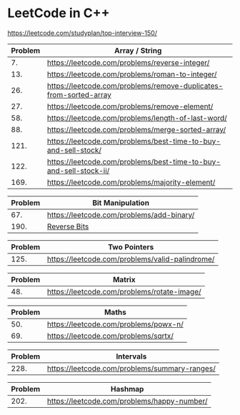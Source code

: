 # LeetCode in C++

https://leetcode.com/studyplan/top-interview-150/

| Problem | Array / String                                                    |
|---------|-------------------------------------------------------------------|
| 7.      | https://leetcode.com/problems/reverse-integer/                    |
| 13.     | https://leetcode.com/problems/roman-to-integer/                   | 
| 26.     | https://leetcode.com/problems/remove-duplicates-from-sorted-array |
| 27.     | https://leetcode.com/problems/remove-element/                     |
| 58.     | https://leetcode.com/problems/length-of-last-word/                |
| 88.     | https://leetcode.com/problems/merge-sorted-array/                 | 
| 121.    | https://leetcode.com/problems/best-time-to-buy-and-sell-stock/    | 
| 122.    | https://leetcode.com/problems/best-time-to-buy-and-sell-stock-ii/ |
| 169.    | https://leetcode.com/problems/majority-element/                   |

| Problem | Bit Manipulation                                                  |
|---------|-------------------------------------------------------------------|
| 67.     | https://leetcode.com/problems/add-binary/                         |
| 190.    | [Reverse Bits](https://leetcode.com/problems/reverse-bits)        |

| Problem | Two Pointers                                                      |
|---------|-------------------------------------------------------------------|
| 125.    | https://leetcode.com/problems/valid-palindrome/                   |

| Problem | Matrix                                                            |
|---------|-------------------------------------------------------------------|
| 48.     | https://leetcode.com/problems/rotate-image/                       |

| Problem | Maths                                                             |
|---------|-------------------------------------------------------------------|
| 50.     | https://leetcode.com/problems/powx-n/                             |
| 69.     | https://leetcode.com/problems/sqrtx/                              |

| Problem | Intervals                                                         |
|---------|-------------------------------------------------------------------|
| 228.    | https://leetcode.com/problems/summary-ranges/                     |

| Problem | Hashmap                                                           |
|---------|-------------------------------------------------------------------|
| 202.    | https://leetcode.com/problems/happy-number/                       |

